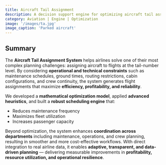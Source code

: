 ```yaml
---
title: Aircraft Tail Assignment
description: A decision support engine for optimizing aircraft tail assignment, reducing operational costs, and maximizing fleet utilization and passenger capacity.
category: Aviation | Engine | Optimization
image: '/images/ta.jpg'
image_caption: 'Parked aircraft'
---
```


## Summary

The **Aircraft Tail Assignment System** helps airlines solve one of their most complex planning challenges: assigning aircraft to flights at the tail-number level. By considering **operational and technical constraints** such as maintenance schedules, ground times, routing restrictions, cabin configurations, and crew continuity, the system generates flight assignments that maximize **efficiency, profitability, and reliability**.  

We developed a **mathematical optimization model**, applied **advanced heuristics**, and built a **robust scheduling engine** that:  
- Reduces maintenance frequency  
- Maximizes fleet utilization  
- Increases passenger capacity  

Beyond optimization, the system enhances **coordination across departments** including maintenance, operations, and crew planning, resulting in smoother and more cost-effective workflows. With direct integration to real airline data, it enables **adaptive, transparent, and data-driven planning** — delivering measurable improvements in **profitability, resource utilization, and operational resilience**.  